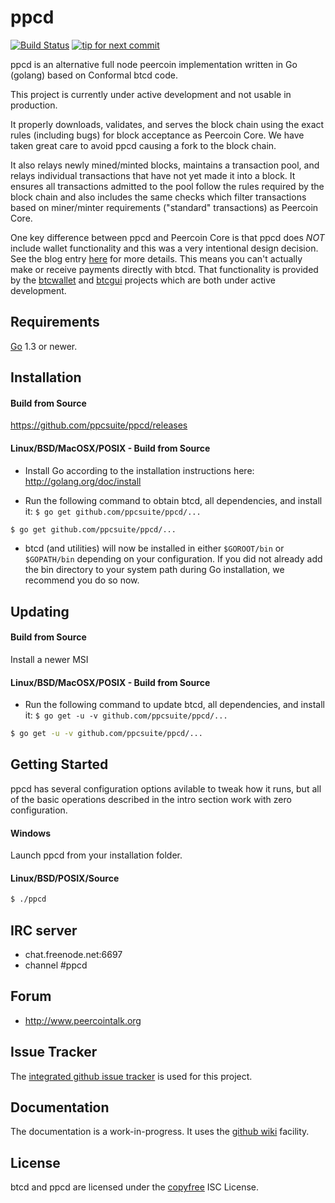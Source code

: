 ppcd
====

[![Build Status](https://travis-ci.org/ppcsuite/ppcd.png?branch=master)](https://travis-ci.org/ppcsuite/ppcd)
[![tip for next commit](http://peer4commit.com/projects/130.svg)](http://peer4commit.com/projects/130)

ppcd is an alternative full node peercoin implementation written in Go (golang) based on Conformal btcd code.

This project is currently under active development and not usable in production.

It properly downloads, validates, and serves the block chain using the exact
rules (including bugs) for block acceptance as Peercoin Core.  We have taken
great care to avoid ppcd causing a fork to the block chain.

It also relays newly mined/minted blocks, maintains a transaction pool, and
relays individual transactions that have not yet made it into a block.  It ensures
all transactions admitted to the pool follow the rules required by the block chain
and also includes the same checks which filter transactions based on
miner/minter requirements ("standard" transactions) as Peercoin Core.

One key difference between ppcd and Peercoin Core is that ppcd does *NOT* include
wallet functionality and this was a very intentional design decision.  See the
blog entry [here](https://blog.conformal.com/btcd-not-your-moms-bitcoin-daemon)
for more details.  This means you can't actually make or receive payments
directly with btcd.  That functionality is provided by the
[btcwallet](https://github.com/btcsuite/btcwallet) and
[btcgui](https://github.com/btcsuite/btcgui) projects which are both under
active development.

## Requirements

[Go](http://golang.org) 1.3 or newer.

## Installation

#### Build from Source

https://github.com/ppcsuite/ppcd/releases

#### Linux/BSD/MacOSX/POSIX - Build from Source

- Install Go according to the installation instructions here:
  http://golang.org/doc/install

- Run the following command to obtain btcd, all dependencies, and install it:
```$ go get github.com/ppcsuite/ppcd/...```

```bash
$ go get github.com/ppcsuite/ppcd/...
```

- btcd (and utilities) will now be installed in either ```$GOROOT/bin``` or
```$GOPATH/bin``` depending on your configuration.  If you did not already
add the bin directory to your system path during Go installation, we
recommend you do so now.

## Updating

#### Build from Source

Install a newer MSI

#### Linux/BSD/MacOSX/POSIX - Build from Source

- Run the following command to update btcd, all dependencies, and install it:
```$ go get -u -v github.com/ppcsuite/ppcd/...```

```bash
$ go get -u -v github.com/ppcsuite/ppcd/...
```

## Getting Started

ppcd has several configuration options avilable to tweak how it runs, but all
of the basic operations described in the intro section work with zero
configuration.

#### Windows

Launch ppcd from your installation folder.

#### Linux/BSD/POSIX/Source

```bash
$ ./ppcd
````

## IRC server

- chat.freenode.net:6697
- channel #ppcd

## Forum

- http://www.peercointalk.org

## Issue Tracker

The [integrated github issue tracker](https://github.com/ppcsuite/ppcd/issues)
is used for this project.

## Documentation

The documentation is a work-in-progress.  It uses the [github wiki](https://github.com/ppcsuite/ppcd/wiki) facility.

<!--## GPG Verification Key

All official release tags are signed by Conformal so users can ensure the code
has not been tampered with and is coming from the btcsuite developers.  To
verify the signature perform the following:

- Download the public key from the Conformal website at
https://opensource.conformal.com/GIT-GPG-KEY-conformal.txt

- Import the public key into your GPG keyring:
```bash
gpg --import GIT-GPG-KEY-conformal.txt
```

- Verify the release tag with the following command where `TAG_NAME` is a
placeholder for the specific tag:
```bash
git tag -v TAG_NAME
```
-->
## License

btcd and ppcd are licensed under the [copyfree](http://copyfree.org) ISC License.
